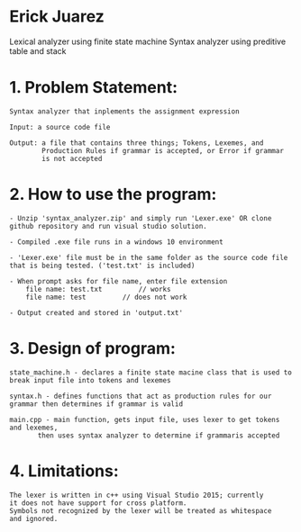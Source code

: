 # Erick Juarez

Lexical analyzer using finite state machine
Syntax analyzer using preditive table and stack

# 1. Problem Statement:
	
	Syntax analyzer that inplements the assignment expression 

	Input: a source code file  

	Output: a file that contains three things; Tokens, Lexemes, and
			Production Rules if grammar is accepted, or Error if grammar
			is not accepted

# 2. How to use the program:

	- Unzip 'syntax_analyzer.zip' and simply run 'Lexer.exe' OR clone github repository and run visual studio solution. 
		
	- Compiled .exe file runs in a windows 10 environment 
	
	- 'Lexer.exe' file must be in the same folder as the source code file that is being tested. ('test.txt' is included)
		
	- When prompt asks for file name, enter file extension 
		file name: test.txt 		// works
		file name: test 		// does not work 
		
	- Output created and stored in 'output.txt'

# 3. Design of program:

	state_machine.h - declares a finite state macine class that is used to break input file into tokens and lexemes

	syntax.h - defines functions that act as production rules for our grammar then determines if grammar is valid

	main.cpp - main function, gets input file, uses lexer to get tokens and lexemes, 
		   then uses syntax analyzer to determine if grammaris accepted

# 4. Limitations:

	The lexer is written in c++ using Visual Studio 2015; currently
	it does not have support for cross platform.
	Symbols not recognized by the lexer will be treated as whitespace
	and ignored.
